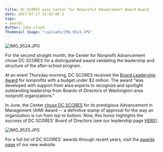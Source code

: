 ```yaml
---
title: DC SCORES wins Center for Nonprofit Advancement Board Award
date: 2017-07-27 12:43:00 Z
tags:
- awards
Author: Jake Lloyd
Thumbnail Image: "/uploads/IMG_9524.JPG"
---
```


![IMG_9524.JPG](/uploads/IMG_9524.JPG)

For the second straight month, the Center for Nonprofit Advancement chose DC SCORES for a distinguished award validating the leadership and structure of the after-school program.

At an event Thursday morning, DC SCORES received the [Board Leadership Award](https://www.nonprofitadvancement.org/BoardLeadership) for nonprofits with a budget under $2 million. The award "was developed with support from area experts to recognize and spotlight outstanding leadership from Boards of Directors of Washington-area nonprofit organizations."


In June, the Center [chose DC SCORES](https://www.dcscores.org/blog/2017/06/awards-day-dc-scores-wins-twice-in-one-morning) for its prestigious Advancement in Management (AIM) Award -- a definitive stamp of approval for the way an organization is run from top to bottom. Now, this honor highlights the success of DC SCORES' Board of Directors (see our leadership page [HERE](https://www.dcscores.org/about-us/leadership/)).

![IMG_9525.JPG](/uploads/IMG_9525.JPG)

For a full list of DC SCORES' awards through recent years, visit the [awards page](https://www.dcscores.org/impact/awards/) of our new website.
